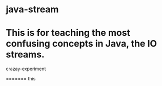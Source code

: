 # java-stream
# This is for teaching the most confusing concepts in Java, the IO streams.

crazay-experiment



=======
this

